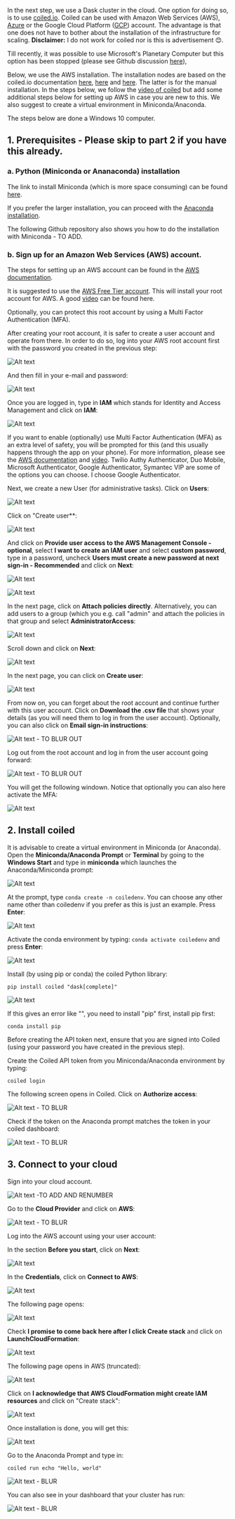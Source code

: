 In the next step, we use a Dask cluster in the cloud. One option for doing so, is to use [coiled.io](https://www.coiled.io/). 
Coiled can be used with Amazon Web Services (AWS), [Azure](https://docs.coiled.io/user_guide/setup/azure/cli.html) or the Google Cloud Platform ([GCP](https://docs.coiled.io/user_guide/setup/gcp/cli.html)) account. The advantage is that one does not have to bother about the installation of the infrastructure for scaling. 
**Disclaimer:** I do not work for coiled nor is this is advertisement :blush:.

Till recently, it was possible to use Microsoft's Planetary Computer but this option has been stopped (please see Github discussion [here](https://github.com/microsoft/PlanetaryComputer/discussions/347)),

Below, we use the AWS installation. The installation nodes are based on the coiled.io documentation [here](https://docs.coiled.io/user_guide/setup/index.html), [here](https://youtu.be/12mnkIYSekk) and [here](https://docs.coiled.io/user_guide/setup/aws/manual.html). The latter is for the manual installation. In the steps below, we follow the [video of coiled](https://www.youtube.com/watch?v=d6XouzFP_AY) but add some additional steps below for setting up AWS in case you are new to this.  We also suggest to create a virtual environment in Miniconda/Anaconda. 

The steps below are done a Windows 10 computer. 

## 1. Prerequisites - Please skip to part 2 if you have this already. 

### a. Python (Miniconda or Ananaconda) installation

The link to install Miniconda (which is more space consuming) can be found [here](https://docs.anaconda.com/miniconda/miniconda-other-installer-links/). 

If you prefer the larger installation, you can proceed with the [Anaconda installation]().

The following Github repository also shows you how to do the installation with Miniconda - TO ADD. 

### b. Sign up for an Amazon Web Services (AWS) account. 

The steps for setting up an AWS account can be found in the [AWS documentation](https://docs.aws.amazon.com/SetUp/latest/UserGuide/setup-AWSsignup.html).

It is suggested to use the [AWS Free Tier account](https://aws.amazon.com/free/). This will install your root account for AWS. A good [video](https://www.youtube.com/watch?v=CjKhQoYeR4Q) can be found here. 

Optionally, you can protect this root account by using a Multi Factor Authentication (MFA). 

After creating your root account, it is safer to create a user account and operate from there. In order to do so, log into your AWS root account first with the password you created in the previous step:

![Alt text](../images/aws_1.PNG)

And then fill in your e-mail and password:

![Alt text](../images/aws_2.PNG)

Once you are logged in, type in **IAM** which stands for Identity and Access Management and click on **IAM**:

![Alt text](../images/aws_3.PNG)

If you want to enable (optionally) use Multi Factor Authentication (MFA) as an extra level of safety, you will be prompted for this (and this usually happens through the app on your phone). For more information, please see the [AWS documentation](https://aws.amazon.com/iam/features/mfa/) and [video](https://www.youtube.com/watch?v=e6A7z7FqQDE). 	Twilio Authy Authenticator, Duo Mobile, Microsoft Authenticator, Google Authenticator, Symantec VIP are some of the options you can choose. I choose Google Authenticator. 

Next, we create a new User (for administrative tasks). Click on **Users**:

![Alt text](../images/aws_4.PNG)

Click on "Create user**:

![Alt text](../images/aws_5.PNG)

And click on **Provide user access to the AWS Management Console - optional**, select **I want to create an IAM user** and select **custom password**, type in a password, uncheck **Users must create a new password at next sign-in - Recommended** and click on **Next**:

![Alt text](../images/aws_6.PNG)

![Alt text](../images/aws_7.PNG)

In the next page, click on **Attach policies directly**. Alternatively, you can add users to a group (which you e.g. call "admin" and attach the policies in that group and select **AdministratorAccess**: 

![Alt text](../images/aws_8.PNG)

Scroll down and click on **Next**:

![Alt text](../images/aws_9.PNG)

In the next page, you can click on **Create user**:

![Alt text](../images/aws_10.PNG)

From now on, you can forget about the root account and continue further with this user account. Click on **Download the .csv file** that shows your details (as you will need them to log in from the user account). Optionally, you can also click on **Email sign-in instructions**:

![Alt text](../images/aws_11.PNG) - TO BLUR OUT

Log out from the root account and log in from the user account going forward:

![Alt text](../images/aws_12.PNG) - TO BLUR OUT

You will get the following windown. Notice that optionally you can also here activate the MFA:

![Alt text](../images/aws_13.PNG)


## 2. Install coiled 

It is advisable to create a virtual environment in Miniconda (or Anaconda). Open the **Miniconda/Anaconda Prompt** or **Terminal** by going to the **Windows Start** and type in **miniconda** which launches the Anaconda/Miniconda prompt: 

![Alt text](../images/coiled_1.PNG)

At the prompt, type `conda create -n coiledenv`. You can choose any other name other than coiledenv if you prefer as this is just an example. Press **Enter**:

![Alt text](../images/coiled_2.PNG)

Activate the conda environment by typing: `conda activate coiledenv` and press **Enter**:

![Alt text](../images/coiled_3.PNG)

Install (by using pip or conda) the coiled Python library:
```
pip install coiled "dask[complete]"
```
![Alt text](../images/coiled_4.PNG)

If this gives an error like "", you need to install "pip" first, install pip first:

```
conda install pip
```

Before creating the API token next, ensure that you are signed into Coiled (using your password you have created in the previous step).

Create the Coiled API token from you Miniconda/Anaconda environment by typing:

```
coiled login
```
The following screen opens in Coiled. Click on **Authorize access**:

![Alt text](../images/coiled_5.PNG) - TO BLUR

Check if the token on the Anaconda prompt matches the token in your coiled dashboard:

![Alt text](../images/coiled_6.PNG) - TO BLUR


## 3. Connect to your cloud

Sign into your cloud account. 

![Alt text](../images/coiled_7.PNG) -TO ADD AND RENUMBER

Go to the **Cloud Provider** and click on **AWS**:

![Alt text](../images/coiled_7.PNG) - TO BLUR

Log into the AWS account using your user account:

In the section **Before you start**, click on **Next**:

![Alt text](../images/coiled_8.PNG) 

In the **Credentials**, click on **Connect to AWS**:

![Alt text](../images/coiled_10.PNG) 

The following page opens:

![Alt text](../images/coiled_10.PNG) 

Check **I promise to come back here after I click Create stack** and click on **LaunchCloudFormation**:

![Alt text](../images/coiled_11.PNG) 

The following page opens in AWS (truncated):

![Alt text](../images/coiled_12.PNG) 

Click on **I acknowledge that AWS CloudFormation might create IAM resources** and click on "Create stack":

![Alt text](../images/coiled_13.PNG) 

Once installation is done, you will get this:

![Alt text](../images/coiled_15.PNG) 


Go to the Anaconda Prompt and type in:
```
coiled run echo "Hello, world"
```

![Alt text](../images/coiled_16.PNG) - BLUR

You can also see in your dashboard that your cluster has run:

![Alt text](../images/coiled_17.PNG) - BLUR



















   
